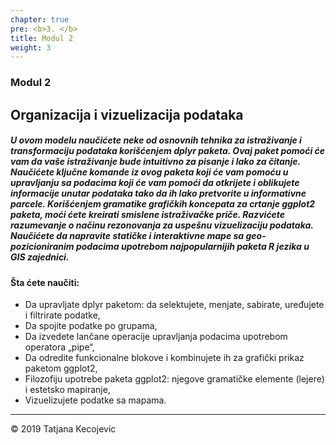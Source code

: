 ```yaml
---
chapter: true
pre: <b>3. </b>
title: Modul 2
weight: 3
---
```


### Modul 2


## Organizacija i vizuelizacija podataka

##### U ovom modelu naučićete neke od osnovnih tehnika za istraživanje i transformaciju podataka korišćenjem dplyr paketa. Ovaj paket pomoći će vam da vaše istraživanje bude intuitivno za pisanje i lako za čitanje. Naučićete ključne komande iz ovog paketa koji će vam pomoću u upravljanju sa podacima koji će vam pomoći da otkrijete i oblikujete informacije unutar podataka tako da ih lako pretvorite u informativne parcele. Korišćenjem gramatike grafičkih koncepata za crtanje ggplot2 paketa, moći ćete kreirati smislene istraživačke priče. Razvićete razumevanje o načinu rezonovanja za uspešnu vizuelizaciju podataka. Naučićete da napravite statičke i interaktivne mape sa geo-pozicioniranim podacima upotrebom najpopularnijih paketa R jezika u GIS zajednici.

#### Šta ćete naučiti:

* Da upravljate dplyr paketom: da selektujete, menjate, sabirate, uređujete i filtrirate podatke,
* Da spojite podatke po grupama,
* Da izvedete lančane operacije upravljanja podacima upotrebom operatora „pipe“,
* Da odredite funkcionalne blokove i kombinujete ih za grafički prikaz paketom ggplot2,
* Filozofiju upotrebe paketa ggplot2: njegove gramatičke elemente (lejere) i estetsko mapiranje,
* Vizuelizujete podatke sa mapama.

-----------------------------
© 2019 Tatjana Kecojevic